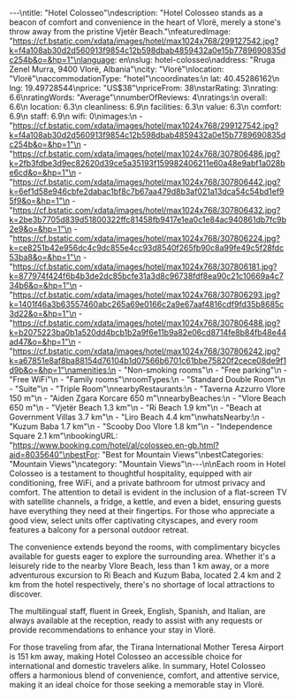 ---\ntitle: "Hotel Colosseo"\ndescription: "Hotel Colosseo stands as a beacon of comfort and convenience in the heart of Vlorë, merely a stone's throw away from the pristine Vjetër Beach."\nfeaturedImage: "https://cf.bstatic.com/xdata/images/hotel/max1024x768/299127542.jpg?k=f4a108ab30d2d560913f9854c12b598dbab4859432a0e15b7789690835dc254b&o=&hp=1"\nlanguage: en\nslug: hotel-colosseo\naddress: "Rruga Zenel Murra, 9400 Vlorë, Albania"\ncity: "Vlorë"\nlocation: "Vlorë"\naccommodationType: "hotel"\ncoordinates:\n  lat: 40.45286162\n  lng: 19.49728544\nprice: "US$38"\npriceFrom: 38\nstarRating: 3\nrating: 6.6\nratingWords: "Average"\nnumberOfReviews: 4\nratings:\n  overall: 6.6\n  location: 6.3\n  cleanliness: 6.9\n  facilities: 6.3\n  value: 6.3\n  comfort: 6.9\n  staff: 6.9\n  wifi: 0\nimages:\n  - "https://cf.bstatic.com/xdata/images/hotel/max1024x768/299127542.jpg?k=f4a108ab30d2d560913f9854c12b598dbab4859432a0e15b7789690835dc254b&o=&hp=1"\n  - "https://cf.bstatic.com/xdata/images/hotel/max1024x768/307806486.jpg?k=2fb3fdbe3d9ec82620d39ce5a35193f159982406211e60a48e9abf1a028be6cd&o=&hp=1"\n  - "https://cf.bstatic.com/xdata/images/hotel/max1024x768/307806442.jpg?k=6ef1d58e946cbfe2dabac1bf8c7b67aa479d8b3af021a13dca54c54bd1ef95f9&o=&hp=1"\n  - "https://cf.bstatic.com/xdata/images/hotel/max1024x768/307806432.jpg?k=2be3b7705d839d51800322ffc81458fb9417e1ea0c1e84ac940861db7fc9b2e9&o=&hp=1"\n  - "https://cf.bstatic.com/xdata/images/hotel/max1024x768/307806224.jpg?k=ce8251b42e956dc4c9dc855e4cc93d8540f265fb90c8a99fe49c5f28fdc53ba8&o=&hp=1"\n  - "https://cf.bstatic.com/xdata/images/hotel/max1024x768/307806181.jpg?k=877974f424f6b4b3de2dc85bcfe31a3d8c96738fdf8ea90c21c10669a4c734b6&o=&hp=1"\n  - "https://cf.bstatic.com/xdata/images/hotel/max1024x768/307806293.jpg?k=1401f46a3b63557460abc265a69e0166c2a9e67aaf4816cdf9fd35b8685c3d22&o=&hp=1"\n  - "https://cf.bstatic.com/xdata/images/hotel/max1024x768/307806488.jpg?k=b2075223ba0b1a520dd4bcb1b2a9f6e11b9a82e06cd8714fe8b84fb48e44ad47&o=&hp=1"\n  - "https://cf.bstatic.com/xdata/images/hotel/max1024x768/307806242.jpg?k=a67851e8af8ba88154d76104b1d07566b6701c61bbe75820f2cece08de9f1d9b&o=&hp=1"\namenities:\n  - "Non-smoking rooms"\n  - "Free parking"\n  - "Free WiFi"\n  - "Family rooms"\nroomTypes:\n  - "Standard Double Room"\n  - "Suite"\n  - "Triple Room"\nnearbyRestaurants:\n  - "Taverna Azzurro Vlore 150 m"\n  - "Aiden Zgara Korcare 650 m"\nnearbyBeaches:\n  - "Vlore Beach 650 m"\n  - "Vjetër Beach 1.3 km"\n  - "Ri Beach 1.9 km"\n  - "Beach at Government Villas 3.7 km"\n  - "Liro Beach 4.4 km"\nwhatsNearby:\n  - "Kuzum Baba 1.7 km"\n  - "Scooby Doo Vlore 1.8 km"\n  - "Independence Square 2.1 km"\nbookingURL: "https://www.booking.com/hotel/al/colosseo.en-gb.html?aid=8035640"\nbestFor: "Best for Mountain Views"\nbestCategories: "Mountain Views"\ncategory: "Mountain Views"\n---\n\nEach room in Hotel Colosseo is a testament to thoughtful hospitality, equipped with air conditioning, free WiFi, and a private bathroom for utmost privacy and comfort. The attention to detail is evident in the inclusion of a flat-screen TV with satellite channels, a fridge, a kettle, and even a bidet, ensuring guests have everything they need at their fingertips. For those who appreciate a good view, select units offer captivating cityscapes, and every room features a balcony for a personal outdoor retreat.

The convenience extends beyond the rooms, with complimentary bicycles available for guests eager to explore the surrounding area. Whether it's a leisurely ride to the nearby Vlore Beach, less than 1 km away, or a more adventurous excursion to Ri Beach and Kuzum Baba, located 2.4 km and 2 km from the hotel respectively, there's no shortage of local attractions to discover.

The multilingual staff, fluent in Greek, English, Spanish, and Italian, are always available at the reception, ready to assist with any requests or provide recommendations to enhance your stay in Vlorë. 

For those traveling from afar, the Tirana International Mother Teresa Airport is 151 km away, making Hotel Colosseo an accessible choice for international and domestic travelers alike. In summary, Hotel Colosseo offers a harmonious blend of convenience, comfort, and attentive service, making it an ideal choice for those seeking a memorable stay in Vlorë.